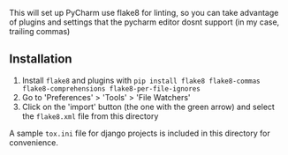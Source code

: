 This will set up PyCharm use flake8 for linting, so you can take advantage of plugins and settings that the pycharm editor dosnt support (in my case, trailing commas)

## Installation

1. Install `flake8` and plugins with `pip install flake8 flake8-commas flake8-comprehensions flake8-per-file-ignores`
2. Go to 'Preferences' > 'Tools' > 'File Watchers'
3. Click on the 'import' button (the one with the green arrow) and select the `flake8.xml` file from this directory

A sample `tox.ini` file for django projects is included in this directory for convenience.
